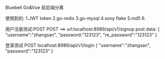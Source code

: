 Bluebell Go&Vue 前后端分离

使用到的:
1.JWT token
2.go-redis
3.go-mysql
4.sony flake
5.md5
6.


用户注册测试:POST
POST ==> url:localhost:8989/api/v1/signup
post data: {
  "username":"zhangsan",
  "password:"123123",
  "re_password":"123123"
}

登录测试 POST
localhost:8989/api/v1/login
{
    "username":"zhangsan",
    "password":"123123"
}
